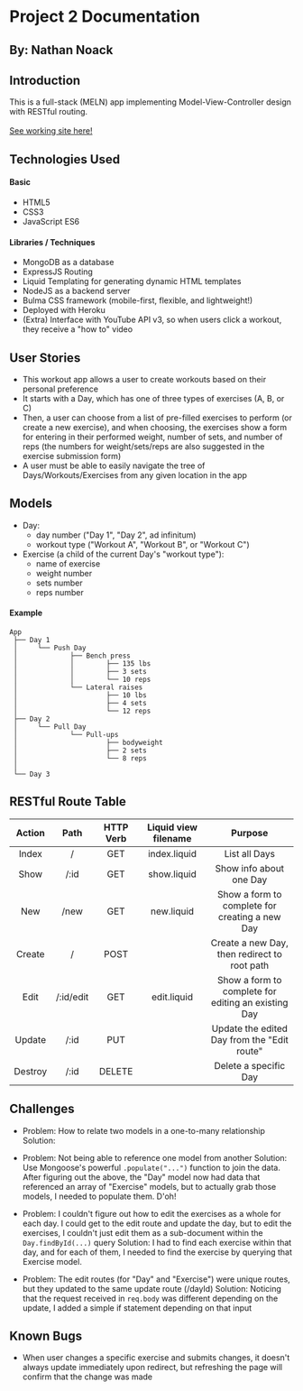 # Project 2 Documentation
## By: Nathan Noack

## Introduction
This is a full-stack (MELN) app implementing Model-View-Controller design with RESTful routing.\
\
[See working site here!](https://nn-penguin-project2.herokuapp.com/)


## Technologies Used
#### Basic
 - HTML5
 - CSS3
 - JavaScript ES6

#### Libraries / Techniques
 - MongoDB as a database
 - ExpressJS Routing
 - Liquid Templating for generating dynamic HTML templates
 - NodeJS as a backend server
 - Bulma CSS framework (mobile-first, flexible, and lightweight!)
 - Deployed with Heroku
 - (Extra) Interface with YouTube API v3, so when users click a workout, they receive a "how to" video


## User Stories
  - This workout app allows a user to create workouts based on their personal preference
  - It starts with a Day, which has one of three types of exercises (A, B, or C)
  - Then, a user can choose from a list of pre-filled exercises to perform (or create a new exercise), and when choosing, the exercises show a form for entering in their performed weight, number of sets, and number of reps (the numbers for weight/sets/reps are also suggested in the exercise submission form)
   - A user must be able to easily navigate the tree of Days/Workouts/Exercises from any given location in the app


## Models
 - Day:
    - day number ("Day 1", "Day 2", ad infinitum)
    - workout type ("Workout A", "Workout B", or "Workout C")
 - Exercise (a child of the current Day's "workout type"):
    - name of exercise
    - weight number
    - sets number
    - reps number

#### Example
```
App
 ├── Day 1
 │     └── Push Day
 │             ├── Bench press
 │             │        ├── 135 lbs
 │             │        ├── 3 sets
 │             │        └── 10 reps
 │             └── Lateral raises
 │                      ├── 10 lbs
 │                      ├── 4 sets
 │                      └── 12 reps
 ├── Day 2
 │     └── Pull Day
 │             └── Pull-ups
 │                      ├── bodyweight
 │                      ├── 2 sets
 │                      └── 8 reps
 │
 └── Day 3
```


## RESTful Route Table
| Action  | Path      | HTTP Verb | Liquid view filename | Purpose                                                 |
|:-------:|:---------:|:---------:|:--------------------:|:-------------------------------------------------------:|
| Index   | /         | GET       | index.liquid         | List all Days                                           |
| Show    | /:id      | GET       | show.liquid          | Show info about one Day                                 |
| New     | /new      | GET       | new.liquid           | Show a form to complete for creating a new Day          |
| Create  | /         | POST      |                      | Create a new Day, then redirect to root path            |
| Edit    | /:id/edit | GET       | edit.liquid          | Show a form to complete for editing an existing Day     |
| Update  | /:id      | PUT       |                      | Update the edited Day from the "Edit route"             |
| Destroy | /:id      | DELETE    |                      | Delete a specific Day                                   |



## Challenges

 - Problem: How to relate two models in a one-to-many relationship
   Solution: 

 - Problem: Not being able to reference one model from another
   Solution: Use Mongoose's powerful ```.populate("...")``` function to join the data. After figuring out the above, the "Day" model now had data that referenced an array of "Exercise" models, but to actually grab those models, I needed to populate them. D'oh!

 - Problem: I couldn't figure out how to edit the exercises as a whole for each day. I could get to the edit route and update the day, but to edit the exercises, I couldn't just edit them as a sub-document within the ```Day.findById(...)``` query
   Solution: I had to find each exercise within that day, and for each of them, I needed to find the exercise by querying that Exercise model.

 - Problem: The edit routes (for "Day" and "Exercise") were unique routes, but they updated to the same update route (/dayId)
   Solution: Noticing that the request received in ```req.body``` was different depending on the update, I added a simple if statement depending on that input


## Known Bugs

 - When user changes a specific exercise and submits changes, it doesn't always update immediately upon redirect, but refreshing the page will confirm that the change was made
